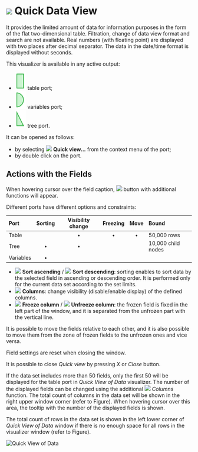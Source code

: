 # ![ ](../../images/icons/toolbar-controls/show-fast-viewer_default.svg) Quick Data View

It provides the limited amount of data for information purposes in the form of the flat two-dimensional table. Filtration, change of data view format and search are not available. Real numbers (with floating point) are displayed with two places after decimal separator. The data in the date/time format is displayed without seconds.

This visualizer is available in any active output:

* ![ ](../../images/icons/app/node/ports/outputs/table_active.svg)   table port;
* ![ ](../../images/icons/app/node/ports/outputs/variable_active.svg)  variables port;
* ![ ](../../images/icons/app/node/ports/outputs/tree_active.svg) tree port.

It can be opened as follows:

* by selecting ![ ](../../images/icons/toolbar-controls/show-fast-viewer_default.svg) **Quick view…** from the context menu of the port;
* by double click on the port.


## Actions with the Fields

When hovering cursor over the field caption, ![ ](../../images/icons/toolbar-controls/down_default.svg) button with additional functions will appear.

Different ports have different options and constraints:

| Port | Sorting | Visibility change | Freezing | Move | Bound |
|:---|:--:|:--:|:--:|:--:|:---|
| Table | | • | • | • | 50,000 rows |
| Tree | • | • | | | 10,000 child nodes |
| Variables | • | | | | &nbsp; |

* ![ ](../../images/icons/toolbar-controls/low-to-hight_default.svg) **Sort ascending** / ![ ](../../images/icons/toolbar-controls/hight-to-low_default.svg) **Sort descending**: sorting enables to sort data by the selected field in ascending or descending order. It is performed only for the current data set according to the set limits.
* ![ ](../../images/icons/grid/columns.svg) **Columns**: change visibility (disable/enable display) of the defined columns.
* ![ ](../../images/icons/toolbar-controls/locked_default.svg) **Freeze column** / ![ ](../../images/icons/toolbar-controls/unlocked_default.svg) **Unfreeze column**: the frozen field is fixed in the left part of the window, and it is separated from the unfrozen part with the vertical line.

It is possible to move the fields relative to each other, and it is also possible to move them from the zone of frozen fields to the unfrozen ones and vice versa.

Field settings are reset when closing the window.

It is possible to close *Quick view* by pressing *X* or *Close* button.

If the data set includes more than 50 fields, only the first 50 will be displayed for the table port in *Quick View of Data* visualizer. The number of the displayed fields  can be changed using the additional ![ ](../../images/icons/grid/columns.svg) *Columns* function. The total count of columns in the data set will be shown in the right upper window corner (refer to Figure). When hovering cursor over this area, the tooltip with the number of the displayed fields is shown.

The total count of rows in the data set is shown in the left lower corner of *Quick View of Data* window if there is no enough space for all rows in the visualizer window (refer to Figure).

![Quick View of Data](./column_amt.png)